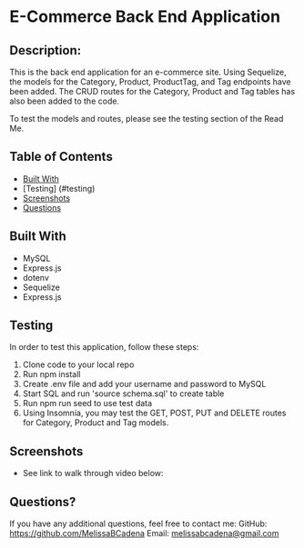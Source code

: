 # E-Commerce Back End Application  

## Description: 

This is the back end application for an e-commerce site. Using Sequelize, the models for the Category, Product, ProductTag, and Tag endpoints have been added. The CRUD routes for the Category, Product and Tag tables has also been added to the code. 

To test the models and routes, please see the testing section of the Read Me.

## Table of Contents
* [Built With](#builtwith)
* [Testing] (#testing)
* [Screenshots](#screenshots)
* [Questions](#questions)

## Built With
* MySQL
* Express.js
* dotenv
* Sequelize
* Express.js

## Testing

In order to test this application, follow these steps: 

1. Clone code to your local repo
2. Run npm install
3. Create .env file and add your username and password to MySQL
4. Start SQL and run 'source schema.sql' to create table
5. Run npm run seed to use test data
6. Using Insomnia, you may test the GET, POST, PUT and DELETE routes for Category, Product and Tag models.

## Screenshots
* See link to walk through video below: 

    

## Questions? 

If you have any additional questions, feel free to contact me: 
GitHub: https://github.com/MelissaBCadena 
Email: melissabcadena@gmail.com